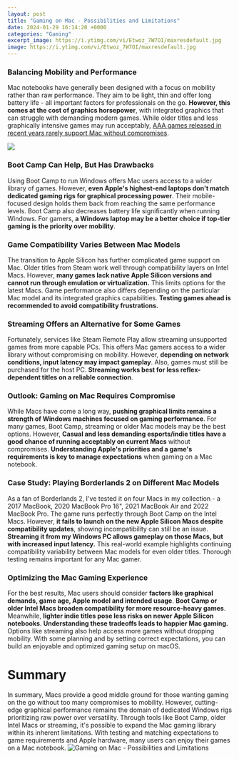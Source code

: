 ```yaml
---
layout: post
title: "Gaming on Mac - Possibilities and Limitations"
date: 2024-01-29 16:14:20 +0000
categories: "Gaming"
excerpt_image: https://i.ytimg.com/vi/Etwoz_7W7OI/maxresdefault.jpg
image: https://i.ytimg.com/vi/Etwoz_7W7OI/maxresdefault.jpg
---
```


### Balancing Mobility and Performance  
Mac notebooks have generally been designed with a focus on mobility rather than raw performance. They aim to be light, thin and offer long battery life - all important factors for professionals on the go. **However, this comes at the cost of graphics horsepower**, with integrated graphics that can struggle with demanding modern games. While older titles and less graphically intensive games may run acceptably, [AAA games released in recent years rarely support Mac without compromises](https://store.fi.io.vn/collection/pitbull).

![](https://cdn.mos.cms.futurecdn.net/7f1925d9eafb276bb073125094a70387-1200-80.jpg)
### Boot Camp Can Help, But Has Drawbacks
Using Boot Camp to run Windows offers Mac users access to a wider library of games. However, **even Apple's highest-end laptops don't match dedicated gaming rigs for graphical processing power**. Their mobile-focused design holds them back from reaching the same performance levels. Boot Camp also decreases battery life significantly when running Windows. For gamers, **a Windows laptop may be a better choice if top-tier gaming is the priority over mobility**. 
### Game Compatibility Varies Between Mac Models
The transition to Apple Silicon has further complicated game support on Mac. Older titles from Steam work well through compatibility layers on Intel Macs. However, **many games lack native Apple Silicon versions and cannot run through emulation or virtualization.** This limits options for the latest Macs. Game performance also differs depending on the particular Mac model and its integrated graphics capabilities. **Testing games ahead is recommended to avoid compatibility frustrations.**
### Streaming Offers an Alternative for Some Games  
Fortunately, services like Steam Remote Play allow streaming unsupported games from more capable PCs. This offers Mac gamers access to a wider library without compromising on mobility. However, **depending on network conditions, input latency may impact gameplay**. Also, games must still be purchased for the host PC. **Streaming works best for less reflex-dependent titles on a reliable connection**.
### Outlook: Gaming on Mac Requires Compromise
While Macs have come a long way, **pushing graphical limits remains a strength of Windows machines focused on gaming performance**. For many games, Boot Camp, streaming or older Mac models may be the best options. However, **Casual and less demanding esports/indie titles have a good chance of running acceptably on current Macs** without compromises. **Understanding Apple's priorities and a game's requirements is key to manage expectations** when gaming on a Mac notebook.
### Case Study: Playing Borderlands 2 on Different Mac Models
As a fan of Borderlands 2, I've tested it on four Macs in my collection - a 2017 MacBook, 2020 MacBook Pro 16", 2021 MacBook Air and 2022 MacBook Pro. The game runs perfectly through Boot Camp on the Intel Macs. However, **it fails to launch on the new Apple Silicon Macs despite compatibility updates**, showing incompatibility can still be an issue. **Streaming it from my Windows PC allows gameplay on those Macs, but with increased input latency.** This real-world example highlights continuing compatibility variability between Mac models for even older titles. Thorough testing remains important for any Mac gamer.
### Optimizing the Mac Gaming Experience  
For the best results, Mac users should consider **factors like graphical demands, game age, Apple model and intended usage**. **Boot Camp or older Intel Macs broaden compatibility for more resource-heavy games**. Meanwhile, **lighter indie titles pose less risks on newer Apple Silicon notebooks**. **Understanding these tradeoffs leads to happier Mac gaming.** Options like streaming also help access more games without dropping mobility. With some planning and by setting correct expectations, you can build an enjoyable and optimized gaming setup on macOS.
# Summary
In summary, Macs provide a good middle ground for those wanting gaming on the go without too many compromises to mobility. However, cutting-edge graphical performance remains the domain of dedicated Windows rigs prioritizing raw power over versatility. Through tools like Boot Camp, older Intel Macs or streaming, it's possible to expand the Mac gaming library within its inherent limitations. With testing and matching expectations to game requirements and Apple hardware, many users can enjoy their games on a Mac notebook.
![Gaming on Mac - Possibilities and Limitations](https://i.ytimg.com/vi/Etwoz_7W7OI/maxresdefault.jpg)